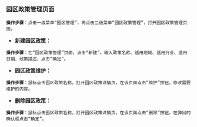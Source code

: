 ### 园区政策管理页面

**`操作步骤`**`：点击一级菜单“园区管理”，再点击二级菜单“园区政策管理”，打开园区政策管理页面。`

* **新建园区政策：**

**`操作步骤`**`：在“园区政策管理”页面，点击“新建”。输入政策名称、适用地域、适用行业、适用日期、政策描述，点击“确定”。`

* **园区政策维护：**

**`操作步骤`**`：鼠标点击园区政策名称，打开园区政策详情页，在该页面点击“维护”按钮，修改需要维护的内容。`

* **删除园区政策：**

**`操作步骤`**`：鼠标点击园区政策名称，打开园区政策详情页，在该页面点击“删除”按钮，在弹出的确认框点击“确定”。`

